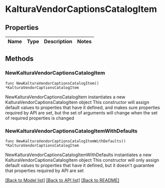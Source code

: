 # KalturaVendorCaptionsCatalogItem

## Properties

Name | Type | Description | Notes
------------ | ------------- | ------------- | -------------

## Methods

### NewKalturaVendorCaptionsCatalogItem

`func NewKalturaVendorCaptionsCatalogItem() *KalturaVendorCaptionsCatalogItem`

NewKalturaVendorCaptionsCatalogItem instantiates a new KalturaVendorCaptionsCatalogItem object
This constructor will assign default values to properties that have it defined,
and makes sure properties required by API are set, but the set of arguments
will change when the set of required properties is changed

### NewKalturaVendorCaptionsCatalogItemWithDefaults

`func NewKalturaVendorCaptionsCatalogItemWithDefaults() *KalturaVendorCaptionsCatalogItem`

NewKalturaVendorCaptionsCatalogItemWithDefaults instantiates a new KalturaVendorCaptionsCatalogItem object
This constructor will only assign default values to properties that have it defined,
but it doesn't guarantee that properties required by API are set


[[Back to Model list]](../README.md#documentation-for-models) [[Back to API list]](../README.md#documentation-for-api-endpoints) [[Back to README]](../README.md)


